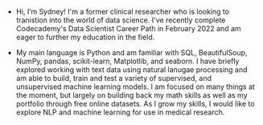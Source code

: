 - Hi, I’m Sydney! I'm a former clinical researcher who is looking to tranistion into the world of data science. I've recently complete Codecademy's Data Scientist Career Path in February 2022 and am eager to further my education in the field. 

- My main language is Python and am familiar with SQL, BeautifulSoup, NumPy, pandas, scikit-learn, Matplotlib, and seaborn. I have briefly explored working with text data using natural lanugae processing and am able to build, train and test a variety of supervised, and unsupervised machine learning models. I am focused on many things at the moment, but largely on building back my math skills as well as my portfolio through free online datasets. As I grow my skills, I would like to explore NLP and machine learning for use in medical research. 

<!---
scasey124/scasey124 is a ✨ special ✨ repository because its `README.md` (this file) appears on your GitHub profile.
You can click the Preview link to take a look at your changes.
--->
